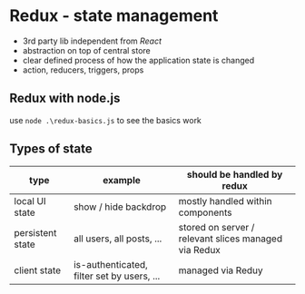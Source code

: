 # Redux - state management

- 3rd party lib independent from _React_
- abstraction on top of central store
- clear defined process of how the application state is changed
- action, reducers, triggers, props

## Redux with node.js

use `node .\redux-basics.js` to see the basics work

## Types of state

| type | example | should be handled by redux |
| --- | --- | --- |
| local UI state | show / hide backdrop | mostly handled within components |
| persistent state | all users, all posts, ... | stored on server / relevant slices managed via Redux |
| client state | is-authenticated, filter set by users, ... | managed via Reduy